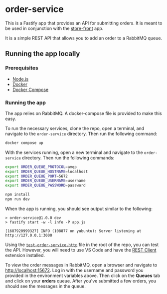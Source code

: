 # order-service

This is a Fastify app that provides an API for submitting orders. It is meant to be used in conjunction with the [store-front](../store-front) app.

It is a simple REST API that allows you to add an order to a RabbitMQ queue.

## Running the app locally

### Prerequisites

- [Node.js](https://nodejs.org/en/download/)
- [Docker](https://docs.docker.com/get-docker/)
- [Docker Compose](https://docs.docker.com/compose/install/)


### Running the app

The app relies on RabbitMQ. A docker-compose file is provided to make this easy.

To run the necessary services, clone the repo, open a terminal, and navigate to the `order-service` directory. Then run the following command:

```bash
docker compose up
```

With the services running, open a new terminal and navigate to the `order-service` directory. Then run the following commands:

```bash
export ORDER_QUEUE_PROTOCOL=amqp
export ORDER_QUEUE_HOSTNAME=localhost
export ORDER_QUEUE_PORT=5672
export ORDER_QUEUE_USERNAME=username
export ORDER_QUEUE_PASSWORD=password

npm install
npm run dev
```

When the app is running, you should see output similar to the following:

```text
> order-service@1.0.0 dev
> fastify start -w -l info -P app.js

[1687920999327] INFO (108877 on yubuntu): Server listening at http://127.0.0.1:3000
```

Using the [`test-order-service.http`](./test-order-service.http) file in the root of the repo, you can test the API. However, you will need to use VS Code and have the [REST Client](https://marketplace.visualstudio.com/items?itemName=humao.rest-client) extension installed.

To view the order messages in RabbitMQ, open a browser and navigate to [http://localhost:15672](http://localhost:15672). Log in with the username and password you provided in the environment variables above. Then click on the **Queues** tab and click on your **orders** queue. After you've submitted a few orders, you should see the messages in the queue.
